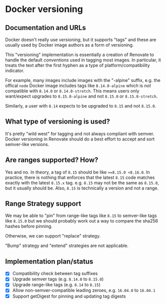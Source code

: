 # Docker versioning

## Documentation and URLs

Docker doesn't really use _versioning_, but it supports "tags" and these are usually used by Docker image authors as a form of versioning.

This "versioning" implementation is essentially a creation of Renovate to handle the default _conventions_ used in tagging most images. In particular, it treats the text after the first hyphen as a type of platform/compatibility indicator.

For example, many images include images with the "-alpine" suffix, e.g. the offical `node` Docker image includes tags like `8.14.0-alpine` which is _not_ compatible with `8.14.0` or `8.14.0-stretch`. This means users only want/expect upgrades to `8.15.0-alpine` and not `8.15.0` or `8.15.0-stretch`.

Similarly, a user with `8.14` expects to be upgraded to `8.15` and not `8.15.0`.

## What type of versioning is used?

It's pretty "wild west" for tagging and not always compliant with semver. Docker versioning in Renovate should do a best effort to accept and sort semver-like versions.

## Are ranges supported? How?

Yes and no. In theory, a tag of `8.15` should be like `>=8.15.0 <8.16.0`. In practice, there is nothing that enforces that the latest `8.15` code matches exactly with the latest `8.15.x` tag. e.g. `8.15` may not be the same as `8.15.0`, but it usually should be. Also, `8.15` is technically a version and not a range.

## Range Strategy support

We may be able to "pin" from range-like tags like `8.15` to semver-like tags like `8.15.0` but we should probably work out a way to compare the sha256 hashes before pinning.

Otherwise, we can support "replace" strategy.

"Bump" strategy and "extend" strategies are not applicable.

## Implementation plan/status

- [x] Compatibility check between tag suffixes
- [x] Upgrade semver tags (e.g. `8.14.0` to `8.15.0`)
- [x] Upgrade range-like tags (e.g. `8.14` to `8.15`)
- [x] Allow non-semver-compatible leading zeroes, e.g. `16.04.0` to `16.04.1`
- [x] Support getDigest for pinning and updating tag digests

